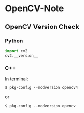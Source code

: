# OpenCV-Note

## OpenCV Version Check 

### Python
```python
import cv2
cv2.__version__
```

### C++

In terminal:
```console
$ pkg-config --modversion opencv4
```
or 
```console
$ pkg-config --modversion opencv
```
